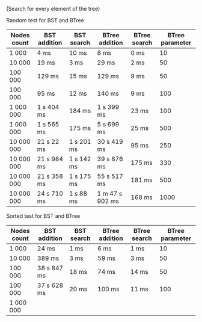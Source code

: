 (Search for every element of the tree)

Random test for BST and BTree

| Nodes count |	BST addition |	BST search	| BTree addition |	BTree search | BTree parameter |
| -----       | ---------    | ----         | ------         | ------        | -------         |
| 1 000       | 4 ms         | 10 ms        | 8 ms           | 0 ms          | 10              |
| 10 000      | 19 ms        | 3 ms         | 29 ms          | 2 ms          | 50              |
| 100 000     | 129 ms       | 15 ms        | 129 ms         | 9 ms          | 50              |
| 100 000     | 95 ms        | 12 ms        | 140 ms         | 9 ms          | 100             |
| 1 000 000   | 1 s 404 ms   | 184 ms       | 1 s 399 ms     | 23 ms         | 100             |
| 1 000 000   | 1 s 565 ms   | 175 ms       | 5 s 699 ms     | 25 ms         | 500             |
| 10 000 000  | 21 s 22 ms   | 1 s 201 ms   | 30 s 419 ms    | 95 ms         | 250             |
| 10 000 000  | 21 s 984 ms  | 1 s 142 ms   | 39 s 876 ms    | 175 ms        | 330             |
| 10 000 000  | 21 s 358 ms  | 1 s 175 ms   | 55 s 517 ms    | 181 ms        | 500             |
| 10 000 000  | 24 s 710 ms  | 1 s 88 ms    | 1 m 47 s 902 ms| 168 ms        | 1000            |

Sorted test for BST and BTree

| Nodes count |	BST addition |	BST search	| BTree addition |	BTree search | BTree parameter |
| -----       | ---------    | ----         | ------         | ------        | -------         |
| 1 000       | 24 ms        | 1 ms         | 6 ms           | 1 ms          | 10              |
| 10 000      | 389 ms       | 3 ms         | 59 ms          | 3 ms          | 50              |
| 100 000     | 38 s 847 ms  | 18 ms        | 74 ms          | 14 ms         | 50              |
| 100 000     | 37 s 628 ms  | 20 ms        | 100 ms         | 11 ms         | 100             |
| 1 000 000   | 


